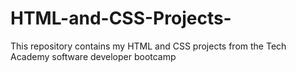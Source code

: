 # HTML-and-CSS-Projects-
This repository contains my HTML and CSS projects from the Tech Academy software developer bootcamp

